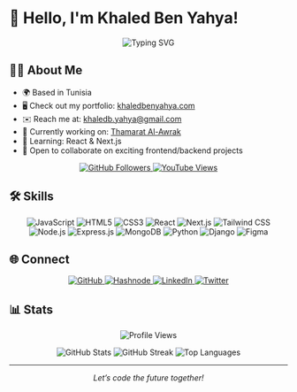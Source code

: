 # 👋 Hello, I'm Khaled Ben Yahya!

<p align="center">
  <img src="https://readme-typing-svg.herokuapp.com?font=Orbitron&size=22&duration=3500&pause=800&color=00D4FF&center=true&vCenter=true&width=450&lines=Full-Stack+Developer;Crafting+Digital+Universes;React+%26+Next.js+Explorer" alt="Typing SVG" />
</p>

## 👨‍💻 About Me

- 🌍 Based in Tunisia
- 🖥️ Check out my portfolio: [khaledbenyahya.com](http://khaledbenyahya.com)
- ✉️ Reach me at: [khaledb.yahya@gmail.com](mailto:khaledb.yahya@gmail.com)
- 🚀 Currently working on: [Thamarat Al-Awrak](https://github.com/kingmathers92/bookstore)
- 🧠 Learning: React & Next.js
- 🤝 Open to collaborate on exciting frontend/backend projects

<p align="center">
  <a href="https://github.com/kingmathers92">
    <img src="https://img.shields.io/badge/GitHub-00D4FF?logo=github&logoColor=000000&style=plastic" alt="GitHub Followers" />
  </a>
  <a href="https://youtube.com/@devstuff92?sub_confirmation=1">
    <img src="https://img.shields.io/badge/YouTube-FF2E2E?logo=youtube&logoColor=000000&style=plastic&label=Views" alt="YouTube Views" />
  </a>
</p>

## 🛠️ Skills
<p align="center">
  <img src="https://img.shields.io/badge/JavaScript-F7DF1E?logo=javascript&logoColor=000&style=plastic" alt="JavaScript" />
  <img src="https://img.shields.io/badge/HTML5-E34F26?logo=html5&logoColor=000&style=plastic" alt="HTML5" />
  <img src="https://img.shields.io/badge/CSS3-1572B6?logo=css3&logoColor=000&style=plastic" alt="CSS3" />
  <img src="https://img.shields.io/badge/React-61DAFB?logo=react&logoColor=000&style=plastic" alt="React" />
  <img src="https://img.shields.io/badge/Next.js-000000?logo=next.js&logoColor=fff&style=plastic" alt="Next.js" />
  <img src="https://img.shields.io/badge/Tailwind-38B2AC?logo=tailwind-css&logoColor=000&style=plastic" alt="Tailwind CSS" />
  <img src="https://img.shields.io/badge/Node.js-43853D?logo=node.js&logoColor=000&style=plastic" alt="Node.js" />
  <img src="https://img.shields.io/badge/Express-000000?logo=express&logoColor=fff&style=plastic" alt="Express.js" />
  <img src="https://img.shields.io/badge/MongoDB-4EA94B?logo=mongodb&logoColor=000&style=plastic" alt="MongoDB" />
  <img src="https://img.shields.io/badge/Python-3776AB?logo=python&logoColor=000&style=plastic" alt="Python" />
  <img src="https://img.shields.io/badge/Django-092E20?logo=django&logoColor=000&style=plastic" alt="Django" />
  <img src="https://img.shields.io/badge/Figma-F24E1E?logo=figma&logoColor=000&style=plastic" alt="Figma" />
</p>

## 🌐 Connect

<p align="center">
  <a href="https://github.com/kingmathers92">
    <img src="https://img.shields.io/badge/GitHub-000000?logo=github&logoColor=00D4FF&style=plastic" alt="GitHub" />
  </a>
  <a href="https://khaledbenyahya.hashnode.dev">
    <img src="https://img.shields.io/badge/Hashnode-000000?logo=hashnode&logoColor=2962FF&style=plastic" alt="Hashnode" />
  </a>
  <a href="https://linkedin.com/in/khaledbenyahya">
    <img src="https://img.shields.io/badge/LinkedIn-000000?logo=linkedin&logoColor=0077B5&style=plastic" alt="LinkedIn" />
  </a>
  <a href="https://twitter.com/khaledbenyahya_">
    <img src="https://img.shields.io/badge/Twitter-000000?logo=twitter&logoColor=1DA1F2&style=plastic" alt="Twitter" />
  </a>
</p>

## 📊 Stats

<p align="center">
  <img src="https://komarev.com/ghpvc/?username=kingmathers92&color=00D4FF&style=plastic&label=Profile+Views" alt="Profile Views" />
</p>

<p align="center">
  <img src="https://github-readme-stats.vercel.app/api?username=kingmathers92&theme=radical&show_icons=true&hide_border=true&count_private=true" alt="GitHub Stats" />
  <img src="https://github-readme-streak-stats.herokuapp.com/?user=kingmathers92&theme=radical&hide_border=true" alt="GitHub Streak" />
  <img src="https://github-readme-stats.vercel.app/api/top-langs/?username=kingmathers92&theme=radical&show_icons=true&hide_border=true&layout=compact" alt="Top Languages" />
</p>

---

<p align="center">
  <i>Let’s code the future together! </i>
</p>
